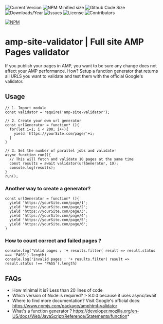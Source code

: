 ![Current Version](https://img.shields.io/npm/v/amp-site-validator.svg)
![NPM Minified size](https://img.shields.io/bundlephobia/min/amp-site-validator.svg)
![Github Code Size](https://img.shields.io/github/languages/code-size/wjsc/amp-site-validator.svg)
![Downloads/Year](https://img.shields.io/npm/dy/amp-site-validator.svg)
![Issues](https://img.shields.io/github/issues/wjsc/amp-site-validator.svg)
![License](https://img.shields.io/github/license/wjsc/amp-site-validator.svg)
![Contributors](https://img.shields.io/github/contributors/wjsc/amp-site-validator.svg)

[![NPM](https://nodei.co/npm/amp-site-validator.png)](https://nodei.co/npm/amp-site-validator)

# amp-site-validator | Full site AMP Pages validator

If you publish your pages in AMP, you want to be sure any change does not affect your AMP performance. How? Setup a function generator that returns all URLS you want to validate and test them with the official Google's validator.

## Usage
```
// 1. Import module
const validator = require('amp-site-validator');

// 2. Create your own url generator
const urlGenerator = function* (){
  for(let i=1; i < 200; i++){
    yield 'https://yourSite.com/page/'+i;
  }
}

// 3. Set the number of parallel jobs and validate!
async function run(){
  // This will fetch and validate 10 pages at the same time
  const results = await validator(urlGenerator, 10);
  console.log(results);
}
run();
```

### Another way to create a generator?
```
const urlGenerator = function* (){
  yield 'https://yourSite.com/page/1';
  yield 'https://yourSite.com/page/2';
  yield 'https://yourSite.com/page/3';
  yield 'https://yourSite.com/page/4';
  yield 'https://yourSite.com/page/5';
  yield 'https://yourSite.com/page/6';
}
```

### How to count correct and failed pages ?
```
console.log('Valid pages : '+ results.filter( result => result.status === 'PASS').length)
console.log('Invalid pages : '+ results.filter( result => result.status !== 'PASS').length)
```

## FAQs

- How minimal it is? Less than 20 lines of code
- Which version of Node is required? > 8.0.0 because it uses async/await
- Where to find more documentation? Visit Google's official docs: https://www.npmjs.com/package/amphtml-validator
- What's a function generator ? https://developer.mozilla.org/en-US/docs/Web/JavaScript/Reference/Statements/function*
